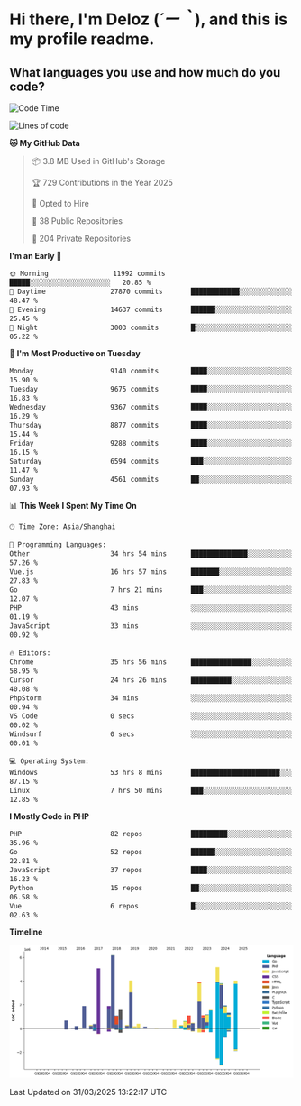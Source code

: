 # **Hi there, I'm Deloz (*´ー｀*), and this is my profile readme.**

## **What languages you use and how much do you code?**

<!--START_SECTION:waka-->
![Code Time](http://img.shields.io/badge/Code%20Time-6%2C036%20hrs%2030%20mins-blue)

![Lines of code](https://img.shields.io/badge/From%20Hello%20World%20I%27ve%20Written-51.6%20million%20lines%20of%20code-blue)

**🐱 My GitHub Data** 

> 📦 3.8 MB Used in GitHub's Storage 
 > 
> 🏆 729 Contributions in the Year 2025
 > 
> 💼 Opted to Hire
 > 
> 📜 38 Public Repositories 
 > 
> 🔑 204 Private Repositories 
 > 
**I'm an Early 🐤** 

```text
🌞 Morning                11992 commits       █████░░░░░░░░░░░░░░░░░░░░   20.85 % 
🌆 Daytime                27870 commits       ████████████░░░░░░░░░░░░░   48.47 % 
🌃 Evening                14637 commits       ██████░░░░░░░░░░░░░░░░░░░   25.45 % 
🌙 Night                  3003 commits        █░░░░░░░░░░░░░░░░░░░░░░░░   05.22 % 
```
📅 **I'm Most Productive on Tuesday** 

```text
Monday                   9140 commits        ████░░░░░░░░░░░░░░░░░░░░░   15.90 % 
Tuesday                  9675 commits        ████░░░░░░░░░░░░░░░░░░░░░   16.83 % 
Wednesday                9367 commits        ████░░░░░░░░░░░░░░░░░░░░░   16.29 % 
Thursday                 8877 commits        ████░░░░░░░░░░░░░░░░░░░░░   15.44 % 
Friday                   9288 commits        ████░░░░░░░░░░░░░░░░░░░░░   16.15 % 
Saturday                 6594 commits        ███░░░░░░░░░░░░░░░░░░░░░░   11.47 % 
Sunday                   4561 commits        ██░░░░░░░░░░░░░░░░░░░░░░░   07.93 % 
```


📊 **This Week I Spent My Time On** 

```text
🕑︎ Time Zone: Asia/Shanghai

💬 Programming Languages: 
Other                    34 hrs 54 mins      ██████████████░░░░░░░░░░░   57.26 % 
Vue.js                   16 hrs 57 mins      ███████░░░░░░░░░░░░░░░░░░   27.83 % 
Go                       7 hrs 21 mins       ███░░░░░░░░░░░░░░░░░░░░░░   12.07 % 
PHP                      43 mins             ░░░░░░░░░░░░░░░░░░░░░░░░░   01.19 % 
JavaScript               33 mins             ░░░░░░░░░░░░░░░░░░░░░░░░░   00.92 % 

🔥 Editors: 
Chrome                   35 hrs 56 mins      ███████████████░░░░░░░░░░   58.95 % 
Cursor                   24 hrs 26 mins      ██████████░░░░░░░░░░░░░░░   40.08 % 
PhpStorm                 34 mins             ░░░░░░░░░░░░░░░░░░░░░░░░░   00.94 % 
VS Code                  0 secs              ░░░░░░░░░░░░░░░░░░░░░░░░░   00.02 % 
Windsurf                 0 secs              ░░░░░░░░░░░░░░░░░░░░░░░░░   00.01 % 

💻 Operating System: 
Windows                  53 hrs 8 mins       ██████████████████████░░░   87.15 % 
Linux                    7 hrs 50 mins       ███░░░░░░░░░░░░░░░░░░░░░░   12.85 % 
```

**I Mostly Code in PHP** 

```text
PHP                      82 repos            █████████░░░░░░░░░░░░░░░░   35.96 % 
Go                       52 repos            ██████░░░░░░░░░░░░░░░░░░░   22.81 % 
JavaScript               37 repos            ████░░░░░░░░░░░░░░░░░░░░░   16.23 % 
Python                   15 repos            ██░░░░░░░░░░░░░░░░░░░░░░░   06.58 % 
Vue                      6 repos             █░░░░░░░░░░░░░░░░░░░░░░░░   02.63 % 
```



**Timeline**

![Lines of Code chart](https://raw.githubusercontent.com/deloz/deloz/main/assets/bar_graph.png)


 Last Updated on 31/03/2025 13:22:17 UTC
<!--END_SECTION:waka-->
